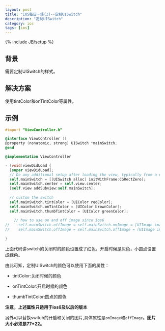 ```yaml
---
layout: post
title: "IOS每日一练(3)--定制UISwitch"
description: "定制UISwitch"
category: ios
tags: [ios]
---
```

{% include JB/setup %}

## 背景
需要定制UISwitch的样式。

## 解决方案
使用tintColor和onTintColor等属性。


## 示例

```objective-c
#import "ViewController.h"

@interface ViewController ()
@property (nonatomic, strong) UISwitch *mainSwitch;
@end

@implementation ViewController

- (void)viewDidLoad {
  [super viewDidLoad];
  // Do any additional setup after loading the view, typically from a nib.
  self.mainSwitch = [[UISwitch alloc] initWithFrame:CGRectZero];
  self.mainSwitch.center = self.view.center;
  [self.view addSubview:self.mainSwitch];
  
  // custom the switch
  self.mainSwitch.tintColor = [UIColor redColor];
  self.mainSwitch.onTintColor = [UIColor brownColor];
  self.mainSwitch.thumbTintColor = [UIColor greenColor];
    
    // how to use on and off image since ios6
//    self.mainSwitch.offImage = self.mainSwitch.onImage = [UIImage imageNamed:@"On"];
//    self.mainSwitch.offImage = self.mainSwitch.offImage = [UIImage imageNamed:@"Off"];
    
}
```
上面代码讲switch的关闭时的颜色设置成了红色，开启时候是灰色，小圆点设置成绿色。

由此可知，定制UISwitch的颜色可以使用下面的属性：

* tintColor:关闭时候的颜色

* onTintColor:开启时候的颜色

* thumbTintColor:圆点的颜色

**注意，上述属性只适用于ios6及以后的版本**

另外可以替换switch的开启和关闭的图片,具体属性是```onImage```和```offImage```。**图片大小必须是77*22。**


